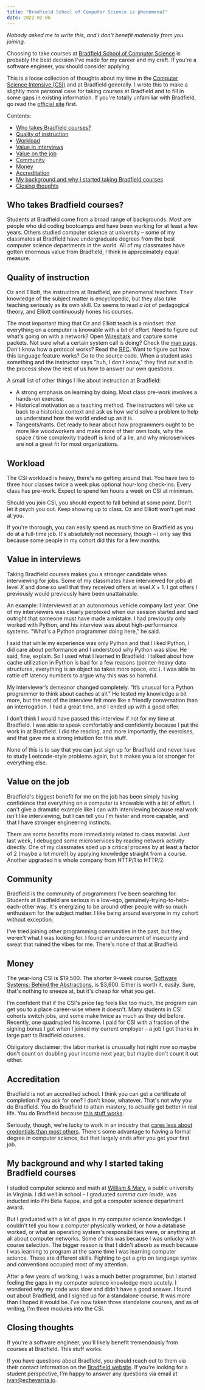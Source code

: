 ```yaml
---
title: "Bradfield School of Computer Science is phenomenal"
date: 2022-02-06
---
```


_Nobody asked me to write this, and I don't benefit materially from you joining._

Choosing to take courses at [Bradfield School of Computer Science](https://bradfieldcs.com/) is probably the best decision I've made for my career and my craft. If you're a software engineer, you should consider applying.

This is a loose collection of thoughts about my time in the [Computer Science Intensive (CSI)](https://bradfieldcs.com/csi/) and at Bradfield generally. I wrote this to make a slightly more personal case for taking courses at Bradfield and to fill in some gaps in existing information. If you're totally unfamiliar with Bradfield, go read the [official site](https://bradfieldcs.com/) first.

Contents:

- [Who takes Bradfield courses?](blog/bradfield-is-phenomenal/index.html#who-takes-bradfield-courses)
- [Quality of instruction](blog/bradfield-is-phenomenal/index.html#quality-of-instruction)
- [Workload](blog/bradfield-is-phenomenal/index.html#workload)
- [Value in interviews](blog/bradfield-is-phenomenal/index.html#value-in-interviews)
- [Value on the job](blog/bradfield-is-phenomenal/index.html#value-on-the-job)
- [Community](blog/bradfield-is-phenomenal/index.html#community)
- [Money](blog/bradfield-is-phenomenal/index.html#money)
- [Accreditation](blog/bradfield-is-phenomenal/index.html#accreditation)
- [My background and why I started taking Bradfield courses](blog/bradfield-is-phenomenal/index.html#my-background-and-why-i-started-taking-bradfield-courses)
- [Closing thoughts](blog/bradfield-is-phenomenal/index.html#closing-thoughts)


## Who takes Bradfield courses?

Students at Bradfield come from a broad range of backgrounds. Most are people who did coding bootcamps and have been working for at least a few years. Others studied computer science at university – some of my classmates at Bradfield have undergraduate degrees from the best computer science departments in the world. All of my classmates have gotten enormous value from Bradfield, I think in approximately equal measure.

## Quality of instruction

Oz and Elliott, the instructors at Bradfield, are phenomenal teachers. Their knowledge of the subject matter is encyclopedic, but they also take teaching seriously as its own skill. Oz seems to read _a lot_ of pedagogical theory, and Elliott continuously hones his courses. 

The most important thing that Oz and Elliott teach is a mindset: that everything on a computer is knowable with a bit of effort. Need to figure out what's going on with a network? Open [Wireshark](https://www.wireshark.org/) and capture some packets. Not sure what a certain system call is doing? Check the [man page](https://en.wikipedia.org/wiki/Man_page). Don't know how a protocol works? Read the [RFC](https://www.rfc-editor.org/). Want to figure out how this language feature works? Go to the source code. When a student asks something and the instructor says "huh, I don't know," they find out and in the process show the rest of us how to answer our own questions.

A small list of other things I like about instruction at Bradfield:

- A strong emphasis on learning by doing. Most class pre-work involves a hands-on exercise.
- Historical motivation as a teaching method. The instructors will take us back to a historical context and ask us how we'd solve a problem to help us understand how the world ended up as it is.
- Tangents/rants. Get ready to hear about how programmers ought to be more like woodworkers and make more of their own tools, why the space / time complexity tradeoff is kind of a lie, and why microservices are not a great fit for most organizations.

## Workload

The CSI workload is heavy, there's no getting around that. You have two to three hour classes twice a week plus optional hour-long check-ins. Every class has pre-work. Expect to spend ten hours a week on CSI at minimum.

Should you join CSI, you should expect to fall behind at some point. Don't let it psych you out. Keep showing up to class. Oz and Elliott won't get mad at you.

If you're thorough, you can easily spend as much time on Bradfield as you do at a full-time job. It's absolutely not necessary, though – I only say this because some people in my cohort did this for a few months.

## Value in interviews

Taking Bradfield courses makes you a stronger candidate when interviewing for jobs. Some of my classmates have interviewed for jobs at level _X_ and done so well that they received offers at level _X_ + 1. I got offers I previously would previously have been unattainable.

An example: I interviewed at an autonomous vehicle company last year. One of my interviewers was clearly perplexed when our session started and said outright that someone must have made a mistake. I had previously only worked with Python, and his interview was about high-performance systems. "What's a Python programmer doing here," he said.

I said that while my experience was only Python and that I liked Python, I did care about performance and I understood why Python was slow. He said, fine, explain. So I used what I learned in Bradfield: I talked about how cache utilization in Python is bad for a few reasons (pointer-heavy data structures, everything is an object so takes more space, etc.). I was able to rattle off latency numbers to argue why this was so harmful.

My interviewer’s demeanor changed completely. “It’s unusual for a Python programmer to think about caches at all.” He tested my knowledge a bit more, but the rest of the interview felt more like a friendly conversation than an interrogation. I had a great time, and I ended up with a good offer.

I don’t think I would have passed this interview if not for my time at Bradfield. I was able to speak comfortably and confidently because I put the work in at Bradfield. I did the reading, and more importantly, the exercises, and that gave me a strong intuition for this stuff.

None of this is to say that you can just sign up for Bradfield and never have to study Leetcode-style problems again, but it makes you a lot stronger for everything else.

## Value on the job

Bradfield's biggest benefit for me on the job has been simply having confidence that everything on a computer is knowable with a bit of effort. I can't give a dramatic example like I can with interviewing because real work isn't like interviewing, but I can tell you I'm faster and more capable, and that I have stronger engineering instincts.

There are some benefits more immediately related to class material. Just last week, I debugged some microservices by reading network activity directly. One of my classmates sped up a critical process by at least a factor of 2 (maybe a lot more?) by applying knowledge straight from a course. Another upgraded his whole company from HTTP/1 to HTTP/2.

## Community

Bradfield is the community of programmers I've been searching for. Students at Bradfield are serious in a low-ego, genuinely-trying-to-help-each-other way. It's energizing to be around other people with so much enthusiasm for the subject matter. I like being around everyone in my cohort without exception.

I've tried joining other programming communities in the past, but they weren't what I was looking for. I found an undercurrent of insecurity and sweat that ruined the vibes for me. There's none of that at Bradfield.

## Money

The year-long CSI is $19,500. The shorter 9-week course, [Software Systems: Behind the Abstractions](https://bradfieldcs.com/courses/ssba/), is $3,600. Either is worth it, easily. Sure, that's nothing to sneeze at, but it's cheap for what you get.

I'm confident that if the CSI's price tag feels like too much, the program can get you to a place career-wise where it doesn't. Many students in CSI cohorts switch jobs, and some make twice as much as they did before. Recently, one quadrupled his income. I paid for CSI with a fraction of the signing bonus I got when I joined my current employer – a job I got thanks in large part to Bradfield courses.

Obligatory disclaimer: the labor market is unusually hot right now so maybe don't count on doubling your income next year, but maybe don't count it out either.

## Accreditation

Bradfield is not an accredited school. I think you can get a certificate of completion if you ask for one? I don't know, whatever. That's not why you do Bradfield. You do Bradfield to attain mastery, to actually get better in real life. You do Bradfield because [this stuff works](https://twitter.com/oznova_/status/1479254530470518786).

Seriously, though, we're lucky to work in an industry that [cares less about credentials than most others](https://ozwrites.com/masters/). There's some advantage to having a formal degree in computer science, but that largely ends after you get your first job.

## My background and why I started taking Bradfield courses

I studied computer science and math at [William & Mary](https://www.wm.edu/), a public university in Virginia. I did well in school – I graduated _summa cum laude_, was inducted into Phi Beta Kappa, and got a computer science department award.

But I graduated with a lot of gaps in my computer science knowledge. I couldn't tell you how a computer physically worked, or how a database worked, or what an operating system's responsibilities were, or anything at all about computer networks. Some of this was because I was unlucky with course selection. The bigger reason is that I didn't absorb as much because I was learning to program at the same time I was learning computer science. These are different skills. Fighting to get a grip on language syntax and conventions occupied most of my attention.

After a few years of working, I was a much better programmer, but I started feeling the gaps in my computer science knowledge more acutely. I wondered why my code was slow and didn't have a good answer. I found out about Bradfield, and I signed up for a standalone course. It was more than I hoped it would be. I’ve now taken three standalone courses, and as of writing, I'm three modules into the CSI. 

## Closing thoughts

If you're a software engineer, you'll likely benefit tremendously from courses at Bradfield. This stuff works.

If you have questions about Bradfield, you should reach out to them via their contact information on the [Bradfield website](https://bradfieldcs.com/). If you're looking for a student perspective, I'm happy to answer any questions via email at [ivan@echevarria.io](sendto:ivan@echevarria.io).
